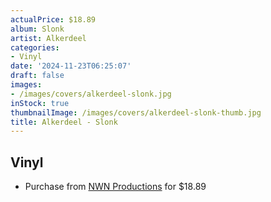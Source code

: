 ```yaml
---
actualPrice: $18.89
album: Slonk
artist: Alkerdeel
categories:
- Vinyl
date: '2024-11-23T06:25:07'
draft: false
images:
- /images/covers/alkerdeel-slonk.jpg
inStock: true
thumbnailImage: /images/covers/alkerdeel-slonk-thumb.jpg
title: Alkerdeel - Slonk
---
```


## Vinyl
* Purchase from [NWN Productions](http://shop.nwnprod.com/index.php?route=product/product&path=75&product_id=47550&sort=pd.name&order=ASC) for $18.89
